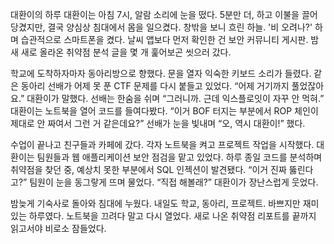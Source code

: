 대환이의 하루
대환이는 아침 7시, 알람 소리에 눈을 떴다. 5분만 더, 하고 이불을 끌어당겼지만, 결국 양심상 침대에서 몸을 일으켰다. 창밖을 보니 흐린 하늘. '비 오려나?' 하며 습관적으로 스마트폰을 켰다. 날씨 앱보다 먼저 확인한 건 보안 커뮤니티 게시판. 밤새 새로 올라온 취약점 분석 글을 몇 개 훑어보곤 씻으러 갔다.

학교에 도착하자마자 동아리방으로 향했다. 문을 열자 익숙한 키보드 소리가 들렸다. 같은 동아리 선배가 어제 못 푼 CTF 문제를 다시 붙들고 있었다. “어제 거기까지 풀었잖아요.” 대환이가 말했다. 선배는 한숨을 쉬며 “그러니까. 근데 익스플로잇이 자꾸 안 먹혀.” 대환이는 노트북을 열어 코드를 들여다봤다. “이거 BOF 터지는 부분에서 ROP 체인이 제대로 안 짜여서 그런 거 같은데요?” 선배가 눈을 빛내며 “오, 역시 대환이!” 했다.

수업이 끝나고 친구들과 카페에 갔다. 각자 노트북을 켜고 프로젝트 작업을 시작했다. 대환이는 팀원들과 웹 애플리케이션 보안 점검을 맡고 있었다. 하루 종일 코드를 분석하며 취약점을 찾던 중, 예상치 못한 부분에서 SQL 인젝션이 발견됐다. “이거 진짜 뚫린다고?” 팀원이 눈을 동그랗게 뜨며 물었다. “직접 해볼래?” 대환이가 장난스럽게 웃었다.

밤늦게 기숙사로 돌아와 침대에 누웠다. 내일도 학교, 동아리, 프로젝트. 바쁘지만 재미있는 하루였다. 노트북을 끄려다 말고 다시 열었다. 새로 나온 취약점 리포트를 끝까지 읽고서야 비로소 잠들었다.